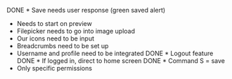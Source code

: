 DONE * Save needs user response (green saved alert) 
* Needs to start on preview
* Filepicker needs to go into image upload
* Our icons need to be input
* Breadcrumbs need to be set up
* Username and profile need to be integrated
DONE * Logout feature
DONE * If logged in, direct to home screen
DONE * Command S = save
* Only specific permissions
